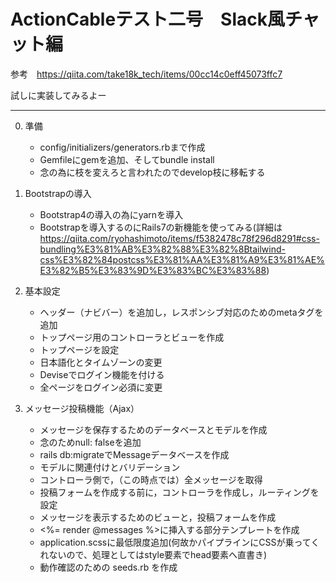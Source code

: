 # ActionCableテスト二号　Slack風チャット編

参考　https://qiita.com/take18k_tech/items/00cc14c0eff45073ffc7

試しに実装してみるよー

----

0. 準備
    - config/initializers/generators.rbまで作成
    - Gemfileにgemを追加、そしてbundle install
    - 念の為に枝を変えろと言われたのでdevelop枝に移転する

1. Bootstrapの導入
    - Bootstrap4の導入の為にyarnを導入
    - Bootstrapを導入するのにRails7の新機能を使ってみる(詳細は　https://qiita.com/ryohashimoto/items/f5382478c78f296d8291#css-bundling%E3%81%AB%E3%82%88%E3%82%8Btailwind-css%E3%82%84postcss%E3%81%AA%E3%81%A9%E3%81%AE%E3%82%B5%E3%83%9D%E3%83%BC%E3%83%88)

2. 基本設定
    - ヘッダー（ナビバー）を追加し，レスポンシブ対応のためのmetaタグを追加
    - トップページ用のコントローラとビューを作成
    - トップページを設定
    - 日本語化とタイムゾーンの変更
    - Deviseでログイン機能を付ける
    - 全ページをログイン必須に変更

3. メッセージ投稿機能（Ajax）
    - メッセージを保存するためのデータベースとモデルを作成
    - 念のためnull: falseを追加
    - rails db:migrateでMessageデータベースを作成
    - モデルに関連付けとバリデーション
    - コントローラ側で，（この時点では）全メッセージを取得
    - 投稿フォームを作成する前に，コントローラを作成し，ルーティングを設定
    - メッセージを表示するためのビューと，投稿フォームを作成
    - <%= render @messages %>に挿入する部分テンプレートを作成
    - application.scssに最低限度追加(何故かパイプラインにCSSが乗ってくれないので、処理としてはstyle要素でhead要素へ直書き)
    - 動作確認のための seeds.rb を作成